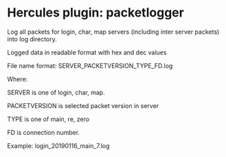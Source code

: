 Hercules plugin: packetlogger
=============================

Log all packets for login, char, map servers (including inter server packets) into log directory.

Logged data in readable format with hex and dec values

File name format: SERVER_PACKETVERSION_TYPE_FD.log

Where:

SERVER is one of login, char, map.

PACKETVERSION is selected packet version in server

TYPE is one of main, re, zero

FD is connection number.

Example: login_20190116_main_7.log

